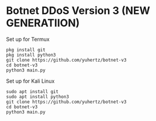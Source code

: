 # Botnet DDoS Version 3 (NEW GENERATIION)

Set up for Termux
```
pkg install git
pkg install python3
git clone https://github.com/yuhertz/botnet-v3
cd botnet-v3
python3 main.py
```

Set up for Kali Linux
```
sudo apt install git
sudo apt install python3
git clone https://github.com/yuhertz/botnet-v3
cd botnet-v3
python3 main.py
```
